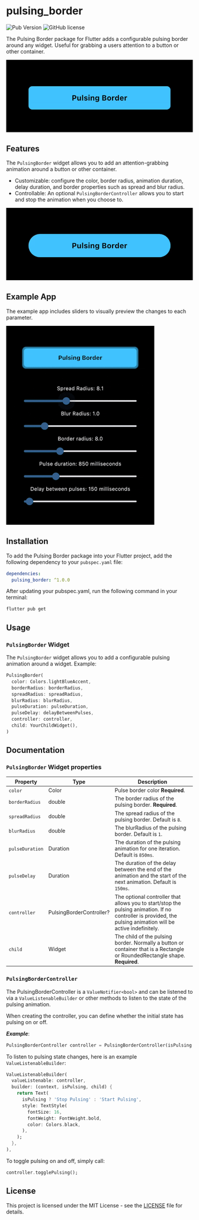 # pulsing_border

![Pub Version](https://img.shields.io/pub/v/pulsing_border)
![GitHub license](https://img.shields.io/badge/license-MIT-blue.svg?style=flat)

The Pulsing Border package for Flutter adds a configurable pulsing border around any widget.
Useful for grabbing a users attention to a button or other container.

![Example](https://raw.githubusercontent.com/LampeMW/pulsing_border/main/doc/example-pulsing-border.gif)

## Features

The `PulsingBorder` widget allows you to add an attention-grabbing animation around a button or other container.

- Customizable: configure the color, border radius, animation duration, delay duration, and border properties such as spread and blur radius.
- Controllable: An optional `PulsingBorderController` allows you to start and stop the animation when you choose to.

![Alternate Example](https://raw.githubusercontent.com/LampeMW/pulsing_border/main/doc/example-pulsing-border-alternate.gif)

## Example App

The example app includes sliders to visually preview the changes to each parameter.

![Example App](https://raw.githubusercontent.com/LampeMW/pulsing_border/main/doc/example-app.gif)


## Installation

To add the Pulsing Border package into your Flutter project, add the following dependency to your `pubspec.yaml` file:

```yaml
dependencies:
  pulsing_border: ^1.0.0
```

After updating your pubspec.yaml, run the following command in your terminal:

```bash
flutter pub get
```


## Usage



### `PulsingBorder` Widget

The `PulsingBorder` widget allows you to add a configurable pulsing animation around a widget. Example:

```dart
PulsingBorder(
  color: Colors.lightBlueAccent,
  borderRadius: borderRadius,
  spreadRadius: spreadRadius,
  blurRadius: blurRadius,
  pulseDuration: pulseDuration,
  pulseDelay: delayBetweenPulses,
  controller: controller,
  child: YourChildWidget(),
)
```

## Documentation

### `PulsingBorder` Widget properties

| Property           | Type       | Description                                                                                     |
|--------------------|------------|-------------------------------------------------------------------------------------------------|
| `color`            | Color | Pulse border color **Required**.                                                            |
| `borderRadius`            | double        | The border radius of the pulsing border. **Required**.                                             |
| `spreadRadius`         | double   | The spread radius of the pulsing border. Default is `8`.                                   |
| `blurRadius`           | double         | The blurRadius of the pulsing border. Default is `1`.           |
| `pulseDuration` | Duration       | The duration of the pulsing animation for one iteration. Default is `850ms`.                       |
| `pulseDelay`        | Duration       | The duration of the delay between the end of the animation and the start of the next animation. Default is `150ms`. |
| `controller`              | PulsingBorderController?  | The optional controller that allows you to start/stop the pulsing animation. If no controller is provided, the pulsing animation will be active indefinitely.          |
| `child`            | Widget    | The child of the pulsing border. Normally a button or container that is a Rectangle or RoundedRectangle shape. **Required**.               |

### `PulsingBorderController`

The PulsingBorderController is a `ValueNotifier<bool>` and can be listened to via a `ValueListenableBuilder` or other methods to listen to the state of the pulsing animation.

When creating the controller, you can define whether the initial state has pulsing on or off.

***Example***:

```dart
PulsingBorderController controller = PulsingBorderController(isPulsing: true);
```

To listen to pulsing state changes, here is an example `ValueListenableBuilder`:

```dart
ValueListenableBuilder(
  valueListenable: controller,
  builder: (context, isPulsing, child) {
    return Text(
      isPulsing ? 'Stop Pulsing' : 'Start Pulsing',
      style: TextStyle(
        fontSize: 16,
        fontWeight: FontWeight.bold,
        color: Colors.black,
      ),
    );
  },
),
```

To toggle pulsing on and off, simply call:

```dart
controller.togglePulsing();
```



## License
This project is licensed under the MIT License - see the [LICENSE](https://github.com/LampeMW/pulsing_border/blob/main/LICENSE) file for details.
